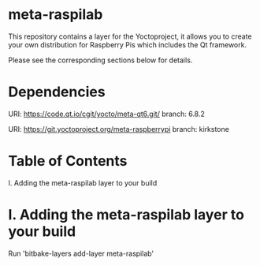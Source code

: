 # meta-raspilab
This repository contains a layer for the Yoctoproject, it allows you to create your own distribution for Raspberry Pis which includes the Qt framework.

Please see the corresponding sections below for details.

Dependencies
============

  URI: https://code.qt.io/cgit/yocto/meta-qt6.git/
  branch: 6.8.2

  URI: https://git.yoctoproject.org/meta-raspberrypi
  branch: kirkstone


Table of Contents
=================

  I. Adding the meta-raspilab layer to your build


I. Adding the meta-raspilab layer to your build
=================================================

Run 'bitbake-layers add-layer meta-raspilab'
